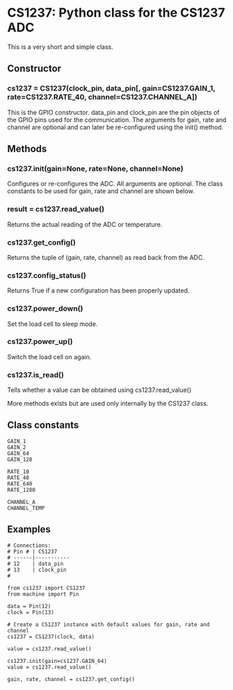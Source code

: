 # CS1237: Python class for the CS1237 ADC

This is a very short and simple class. 

## Constructor

### cs1237 = CS1237(clock_pin, data_pin[, gain=CS1237.GAIN_1, rate=CS1237.RATE_40, channel=CS1237.CHANNEL_A])

This is the GPIO constructor. data_pin and clock_pin are the pin objects
of the GPIO pins used for the communication. The arguments for gain, rate and channel
are optional and can later be re-configured using the init() method.

## Methods

### cs1237.init(gain=None, rate=None, channel=None)

Configures or re-configures the ADC. All arguments are optional. The
class constants to be used for gain, rate and channel are shown below.


### result = cs1237.read_value()

Returns the actual reading of the ADC or temperature.


### cs1237.get_config()

Returns the tuple of (gain, rate, channel) as read back from the ADC.


### cs1237.config_status()

Returns True if a new configuration has been properly updated.

### cs1237.power_down()

Set the load cell to sleep mode.

### cs1237.power_up()

Switch the load cell on again.

### cs1237.is_read()

Tells whether a value can be obtained using cs1237.read_value()


More methods exists but are used only internally by the CS1237 class.

## Class constants

    GAIN_1
    GAIN_2
    GAIN_64
    GAIN_128

    RATE_10
    RATE_40
    RATE_640
    RATE_1280

    CHANNEL_A
    CHANNEL_TEMP

## Examples


```
# Connections:
# Pin # | CS1237
# ------|-----------
# 12    | data_pin
# 13    | clock_pin
#

from cs1237 import CS1237
from machine import Pin

data = Pin(12)
clock = Pin(13)

# Create a CS1237 instance with default values for gain, rate and channel
cs1237 = CS1237(clock, data)

value = cs1237.read_value()

cs1237.init(gain=cs1237.GAIN_64)
value = cs1237.read_value()

gain, rate, channel = cs1237.get_config()
```
